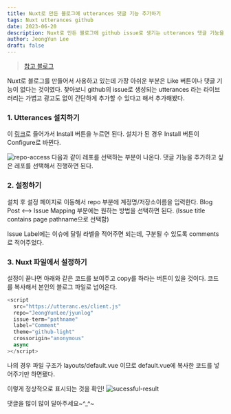 ```yaml
---
title: Nuxt로 만든 블로그에 utterances 댓글 기능 추가하기
tags: Nuxt utterances github
date: 2023-06-20
description: Nuxt로 만든 블로그에 github issue로 생기는 utterances 댓글 기능을 추가해봅니다.
author: JeongYun Lee
draft: false
---
```


> [참고 블로그](https://velog.io/@outstandingboy/Github-%EB%B8%94%EB%A1%9C%EA%B7%B8%EC%97%90-%EB%8C%93%EA%B8%80-%EA%B8%B0%EB%8A%A5-%EC%B6%94%EA%B0%80%ED%95%98%EA%B8%B0-ft.-Utterances)

Nuxt로 블로그를 만들어서 사용하고 있는데 가장 아쉬운 부분은 Like 버튼이나 댓글 기능이 없다는 것이였다. 찾아보니 github의 issue로 생성되는 utterances 라는 라이브러리는 가볍고 광고도 없이 간단하게 추가할 수 있다고 해서 추가해봤다.

### 1. Utterances 설치하기

이 [링크](https://github.com/apps/utterances)로 들어가서 Install 버튼을 누르면 된다. 설치가 된 경우 Install 버튼이 Configure로 바뀐다.

![repo-access](/blogImg/2023-06-20-1.png)
다음과 같이 레포를 선택하는 부분이 나온다. 댓글 기능을 추가하고 싶은 레포를 선택해서 진행하면 된다.

### 2. 설정하기

설치 후 설정 페이지로 이동해서 repo 부분에 계정명/저장소이름을 입력한다. Blog Post <--> Issue Mapping 부분에는 원하는 방법을 선택하면 된다. (Issue title contains page pathname으로 선택함)

Issue Label에는 이슈에 달릴 라벨을 적어주면 되는데, 구분될 수 있도록 comments로 적어주었다.

### 3. Nuxt 파일에서 설정하기

설정이 끝나면 아래와 같은 코드를 보여주고 copy를 하라는 버튼이 있을 것이다. 코드를 복사해서 본인의 블로그 파일로 넘어온다.

```javascript
<script
  src="https://utteranc.es/client.js"
  repo="JeongYunLee/jyunlog"
  issue-term="pathname"
  label="Comment"
  theme="github-light"
  crossorigin="anonymous"
  async
></script>
```

나의 경우 파일 구조가 layouts/default.vue 이므로 default.vue에 복사한 코드를 넣어주기만 하면됐다.

이렇게 정상적으로 표시되는 것을 확인!
![sucessful-result](/blogImg/2023-06-20-2.png)

댓글을 많이 많이 달아주세요~^_^~